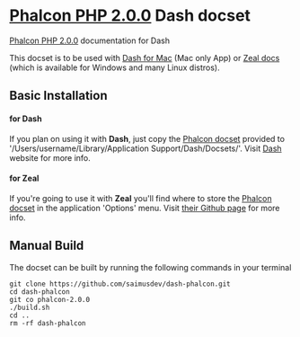 # [Phalcon PHP 2.0.0](http://foundation.zurb.com) Dash docset


[Phalcon PHP 2.0.0](http://phalconphp.com/en/) documentation for Dash

This docset is to be used with [Dash for Mac](http://kapeli.com/dash) (Mac only App) or [Zeal docs]( http://zealdocs.org) (which is available for Windows and many Linux distros).

## Basic Installation

#### for Dash

If you plan on using it with **Dash**, just copy the [Phalcon docset](https://github.com/simioprg/dash-phalcon/releases/download/v1.0.2/Phalcon.zip) provided to '/Users/username/Library/Application Support/Dash/Docsets/'. Visit [Dash](http://kapeli.com/dash) website for more info.

#### for Zeal

If you're going to use it with **Zeal** you'll find where to store the [Phalcon docset](https://github.com/saimusdev/dash-phalcon/releases/download/2.0.0/Phalcon_2.docset.zip) in the application 'Options' menu. Visit [their Github page](https://github.com/jkozera/zeal) for more info. 

## Manual Build

The docset can be built by running the following commands in your terminal

```
git clone https://github.com/saimusdev/dash-phalcon.git
cd dash-phalcon
git co phalcon-2.0.0
./build.sh
cd ..
rm -rf dash-phalcon
```
